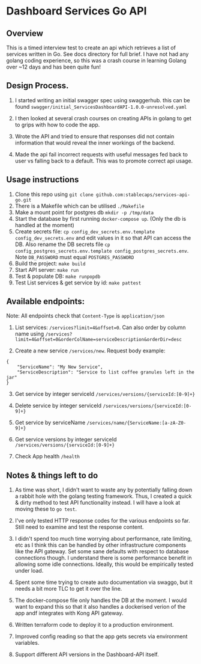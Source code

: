 # Dashboard Services Go API

## Overview
This is a timed interview test to create an api which retrieves a list of services written in Go. See docs directory for full brief. I have not had any golang coding experience, so this was a crash course in learning Golang over ~12 days and has been quite fun!


## Design Process.

1. I started writing an initial swagger spec using swaggerhub. this can be found `swagger/initial_ServicesDashboardAPI-1.0.0-unresolved.yaml`

2. I then looked at several crash courses on creating APIs in golang to get to grips with how to code the app.

3. Wrote the API and tried to ensure that responses did not contain information that would reveal the inner workings of the backend.

4. Made the api fail incorrect requests with useful messages fed back to user vs falling back to a default. This was to promote correct api usage.


## Usage instructions
1. Clone this repo using `git clone github.com:stablecaps/services-api-go.git`
2. There is a Makefile which can be utilised `./Makefile`
3. Make a mount point for postgres db `mkdir -p /tmp/data`
4. Start the database by first running `docker-compose up`. (Only the db is handled at the moment)
5. Create secrets file: `cp config_dev_secrets.env.template config_dev_secrets.env` and edit values in it so that API can access the DB. Also rename the DB secrets file `cp config_postgres_secrets.env.template config_postgres_secrets.env`. Note `DB_PASSWORD` must equal `POSTGRES_PASSWORD`
6. Build the project: `make build`
7. Start API server: `make run`
8. Test & populate DB: `make runpopdb`
9. Test List services & get service by id: `make pattest`

## Available endpoints:

Note: All endpoints check that  `Content-Type` is `application/json`

1. List services: `/services?limit=4&offset=0`. Can also order by column name using `/services?limit=4&offset=0&orderColName=serviceDescription&orderDir=desc`

2. Create a new service `/services/new`. Request body example:
```
{
    "ServiceName": "My New Service",
    "ServiceDescription": "Service to list coffee granules left in the jar"
}
```

3. Get service by integer serviceId `/services/versions/{serviceId:[0-9]+}`

4. Delete service by integer serviceId `/services/versions/{serviceId:[0-9]+}`

5. Get service by serviceName `/services/name/{ServiceName:[a-zA-Z0-9]+}`

6. Get service versions by integer serviceId `/services/versions/{serviceId:[0-9]+}`

7. Check App health `/health`


## Notes & things left to do
1. As time was short, I didn't want to waste any by potentially falling down a rabbit hole with the golang testing framework. Thus, I created a quick & dirty method to test API functionality instead. I will have a look at moving these to `go test`.

2. I've only tested HTTP response codes for the various endpoints so far. Still need to examine and test the response content.

3. I didn't spend too much time worrying about performance, rate limiting, etc as I think this can be handled by other infrastructure components like the API gateway. Set some sane defaults with respect to database connections though. I understand there is some performance benefit in allowing some idle connections. Ideally, this would be empirically tested under load.

4. Spent some time trying to create auto documentation via swaggo, but it needs a bit more TLC to get it over the line.

5. The docker-compose file only handles the DB at the moment. I would want to expand this so that it also handles a dockerised verion of the app andf integrates with Kong API gateway.

6. Written terraform code to deploy it to a production environment.

7. Improved config reading so that the app gets secrets via environment variables.

8. Support different API versions in the Dashboard-API itself.
